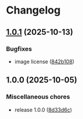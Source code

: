 # Changelog

## [1.0.1](https://github.com/michael-grosshaeuser/rac_font_init/compare/v1.0.0...v1.0.1) (2025-10-13)

### Bugfixes

- image license ([842b108](https://github.com/michael-grosshaeuser/rac_font_init/commit/842b108e2b38fb977315fa01f4363dd05239a47b))

## 1.0.0 (2025-10-05)

### Miscellaneous chores

- release 1.0.0 ([8d33d6c](https://github.com/michael-grosshaeuser/rac_font_init/commit/8d33d6c558df3c090b5339f7d55bf0342013a535))
